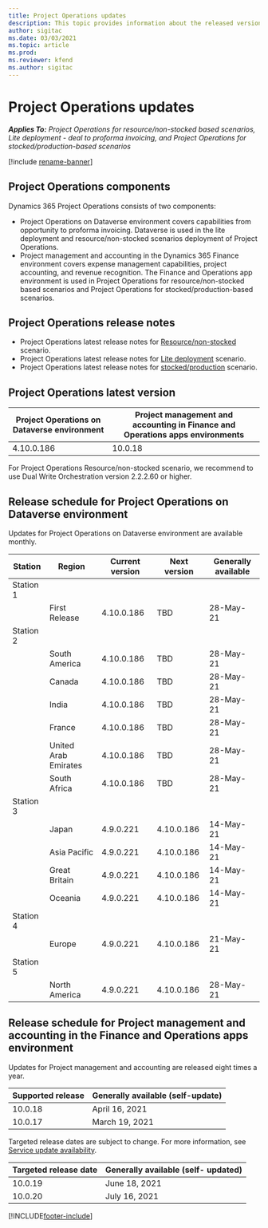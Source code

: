 ```yaml
---
title: Project Operations updates
description: This topic provides information about the released versions of Dynamics 365 Project Operations.
author: sigitac
ms.date: 03/03/2021
ms.topic: article
ms.prod:
ms.reviewer: kfend 
ms.author: sigitac
---
```


# Project Operations updates

_**Applies To:** Project Operations for resource/non-stocked based scenarios, Lite deployment - deal to proforma invoicing, and Project Operations for stocked/production-based scenarios_

[!include [rename-banner](~/includes/cc-data-platform-banner.md)]

## Project Operations components

Dynamics 365 Project Operations consists of two components:

- Project Operations on Dataverse environment covers capabilities from opportunity to proforma invoicing. Dataverse is used in the lite deployment and resource/non-stocked scenarios deployment of Project Operations.
- Project management and accounting in the Dynamics 365 Finance environment covers expense management capabilities, project accounting, and revenue recognition. The Finance and Operations app environment is used in Project Operations for resource/non-stocked based scenarios and Project Operations for stocked/production-based scenarios.

## Project Operations release notes
- Project Operations latest release notes for [Resource/non-stocked](whats-new-apr-2021-resource-based.md) scenario.
- Project Operations latest release notes for [Lite deployment](../pro/whats-new/whats-new-apr-2021-lite.md) scenario.
- Project Operations latest release notes for [stocked/production](../prod-pma/whats-new/whats-new-mar-2021-stocked.md) scenario.

## Project Operations latest version

| Project Operations on Dataverse environment | Project management and accounting in Finance and Operations apps environments | 
| --- | --- |
| 4.10.0.186 | 10.0.18 |

For Project Operations Resource/non-stocked scenario, we recommend to use Dual Write Orchestration version 2.2.2.60 or higher.

## Release schedule for Project Operations on Dataverse environment

Updates for Project Operations on Dataverse environment are available monthly. 

| Station   | Region        | Current version | Next version | Generally available |
|-----------|---------------|-----------------|--------------|---------------------|
| Station 1 |   &nbsp;      |    &nbsp;       | &nbsp;       |      &nbsp;         |
|   &nbsp;  | First Release |  4.10.0.186       | TBD     | 28-May-21           |
| Station 2 |   &nbsp;      |    &nbsp;       | &nbsp;       |      &nbsp;         |
|   &nbsp;  | South America |  4.10.0.186       | TBD     | 28-May-21           |
|    &nbsp; | Canada        |  4.10.0.186       | TBD     | 28-May-21           |
|   &nbsp;  | India         |  4.10.0.186       | TBD     | 28-May-21           |
|   &nbsp;  | France         |  4.10.0.186       | TBD     | 28-May-21           |
|   &nbsp;  | United Arab Emirates         |  4.10.0.186       | TBD     | 28-May-21           |
|   &nbsp;  | South Africa         |  4.10.0.186       | TBD     | 28-May-21           |
| Station 3  |      &nbsp;   |     &nbsp;      |     &nbsp;   |      &nbsp;         |
|   &nbsp;  | Japan         |  4.9.0.221       | 4.10.0.186     | 14-May-21           |
|   &nbsp;  | Asia Pacific  |  4.9.0.221       | 4.10.0.186     | 14-May-21           |
|   &nbsp;  | Great Britain |  4.9.0.221       | 4.10.0.186     | 14-May-21           |
|   &nbsp;  | Oceania       |  4.9.0.221       | 4.10.0.186     | 14-May-21           |
| Station 4 |     &nbsp;    |     &nbsp;      |     &nbsp;   |      &nbsp;         |
|   &nbsp;  | Europe        |  4.9.0.221       | 4.10.0.186     | 21-May-21           |
| Station 5 |     &nbsp;    |     &nbsp;      |     &nbsp;   |      &nbsp;         |
|   &nbsp;  | North America |  4.9.0.221       | 4.10.0.186     | 28-May-21           |

## Release schedule for Project management and accounting in the Finance and Operations apps environment

Updates for Project management and accounting are released eight times a year.

| Supported release | Generally available (self-update) |
| --- | --- |
| 10.0.18 | April 16, 2021 |
| 10.0.17 | March 19, 2021 |

Targeted release dates are subject to change. For more information, see [Service update availability](/dynamics365/fin-ops-core/fin-ops/get-started/public-preview-releases?toc=%2fdynamics365%2ffinance%2ftoc.json).

| Targeted release date | Generally available (self- updated) |
| --- | --- |
| 10.0.19 | June 18, 2021 |
| 10.0.20 | July 16, 2021 |


[!INCLUDE[footer-include](../includes/footer-banner.md)]
